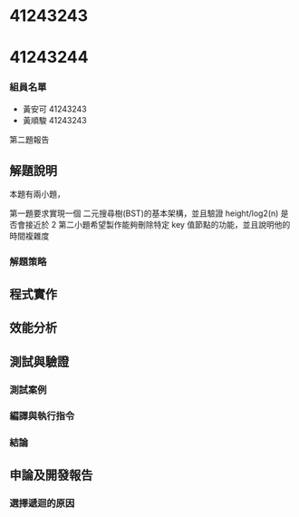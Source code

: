 # 41243243

# 41243244

### 組員名單

- 黃安可 41243243
- 黃順駿 41243243

第二題報告

## 解題說明

本題有兩小題，

第一題要求實現一個 二元搜尋樹(BST)的基本架構，並且驗證 height/log2(n) 是否會接近於 2
第二小題希望製作能夠刪除特定 key 值節點的功能，並且說明他的時間複雜度

### 解題策略

## 程式實作

## 效能分析

## 測試與驗證

### 測試案例

### 編譯與執行指令

### 結論

## 申論及開發報告

### 選擇遞迴的原因
